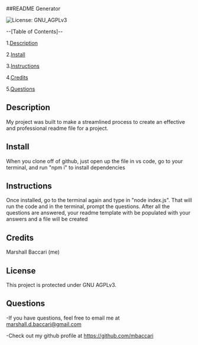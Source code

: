 ##README Generator  

![License: GNU_AGPLv3](https://img.shields.io/badge/License-GNU_AGPLv3-yellow.svg)

--[Table of Contents]--

1.[Description](#description)

2.[Install](#install)

3.[Instructions](#instructions)

4.[Credits](#credits)

5.[Questions](#questions)

## Description

My project was built to make a streamlined process to create an effective and professional readme file for a project.


## Install

When you clone off of github, just open up the file in vs code, go to your terminal, and run "npm i" to install dependencies


## Instructions

Once installed, go to the terminal again and type in "node index.js". That will run the code and in the terminal, prompt the questions. After all the questions are answered, your readme template with be populated with your answers and a file will be created


## Credits

Marshall Baccari (me)


## License

This project is protected under GNU AGPLv3.


## Questions

-If you have questions, feel free to email me at marshall.d.baccari@gmail.com

-Check out my github profile at https://github.com/mbaccari
